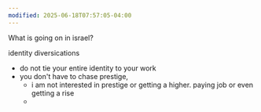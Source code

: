 ```yaml
---
modified: 2025-06-18T07:57:05-04:00
---
```



What is going on in israel?

identity diversications
- do not tie your entire identity to your work
- you don't have to chase prestige, 
	- i am not interested in prestige or getting a higher. paying job or even getting a rise
	- 
